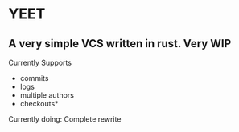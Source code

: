 # YEET
A very simple VCS written in rust. **Very WIP**
-
Currently Supports
- commits
- logs
- multiple authors
- checkouts*

Currently doing: Complete rewrite